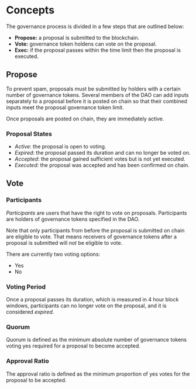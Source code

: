 # Concepts

The governance process is divided in a few steps that are outlined below:

* **Propose:** a proposal is submitted to the blockchain.
* **Vote:** governance token holdens can vote on the proposal.
* **Exec:** if the proposal passes within the time limit then the proposal is
  executed.

## Propose

To prevent spam, proposals must be submitted by holders with a certain number
of governance tokens. Several members of the DAO can add inputs separately to
a proposal before it is posted on chain so that their combined inputs meet the
proposal governance token limit.

Once proposals are posted on chain, they are immediately active.

### Proposal States

* *Active*: the proposal is open to voting.
* *Expired*: the proposal passed its duration and can no longer be voted on.
* *Accepted*: the proposal gained sufficient votes but is not yet executed.
* *Executed*: the proposal was accepted and has been confirmed on chain.

## Vote

### Participants

*Participants* are users that have the right to vote on proposals. Participants
are holders of governance tokens specified in the DAO.

Note that only participants from before the proposal is submitted on chain
are eligible to vote. That means receivers of governance tokens after a proposal is
submitted will *not* be eligible to vote.

There are currently two voting options:

* Yes
* No

### Voting Period

Once a proposal passes its duration, which is measured in 4 hour block windows, participants can
no longer vote on the proposal, and it is considered *expired*.

### Quorum

Quorum is defined as the minimum absolute number of governance tokens voting
yes required for a proposal to become accepted.

### Approval Ratio

The approval ratio is defined as the minimum proportion of yes votes for the
proposal to be accepted.

